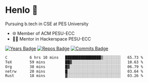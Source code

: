 
# Henlo 🌊

Pursuing b.tech in CSE at PES University

 - 🌐 Member of ACM PESU-ECC
 - 👨‍💻 Mentor in Hackerspace PESU-ECC

 [![Years Badge](https://badges.pufler.dev/years/bwaklog)](https://badges.pufler.dev) 
 [![Repos Badge](https://badges.pufler.dev/repos/bwaklog)](https://badges.pufler.dev)
 [![Commits Badge](https://badges.pufler.dev/commits/monthly/bwaklog)](https://badges.pufler.dev)

<!--START_SECTION:waka-->

```txt
C          6 hrs 10 mins   ████████████████▒░░░░░░░░   65.73 %
TeX        59 mins         ██▓░░░░░░░░░░░░░░░░░░░░░░   10.63 %
Org        38 mins         █▓░░░░░░░░░░░░░░░░░░░░░░░   06.79 %
netrw      20 mins         █░░░░░░░░░░░░░░░░░░░░░░░░   03.64 %
Rust       18 mins         ▓░░░░░░░░░░░░░░░░░░░░░░░░   03.26 %
```

<!--END_SECTION:waka-->
